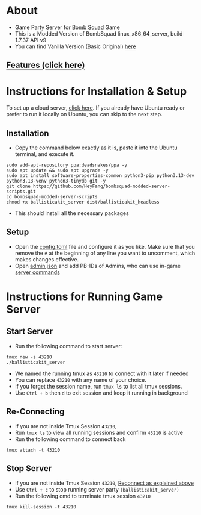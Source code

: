 # About
- Game Party Server for <a href="https://www.froemling.net/apps/bombsquad">Bomb Squad</a> Game
- This is a Modded Version of BombSquad linux_x86_64_server, build 1.7.37 API v9
- You can find Vanilla Version (Basic Original) <a href="https://ballistica.net/downloads">here</a>

## <a href="https://github.com/HeyFang/bombsquad-modded-server-scripts/blob/main/Features.md#Features">Features (click here)</a>

# Instructions for Installation & Setup
To set up a cloud server, <a href="https://github.com/HeyFang/bombsquad-modded-server-scripts/blob/main/CloudSetup.md#Instructions">click here</a>. If you already have Ubuntu ready or prefer to run it locally on Ubuntu, you can skip to the next step.

## Installation
- Copy the command below exactly as it is, paste it into the Ubuntu terminal, and execute it.
```
sudo add-apt-repository ppa:deadsnakes/ppa -y
sudo apt update && sudo apt upgrade -y
sudo apt install software-properties-common python3-pip python3.13-dev python3.13-venv python3-tinydb git -y
git clone https://github.com/HeyFang/bombsquad-modded-server-scripts.git
cd bombsquad-modded-server-scripts
chmod +x ballisticakit_server dist/ballisticakit_headless
```
- This should install all the necessary packages
  
## Setup
- Open the <a href="https://github.com/HeyFang/bombsquad-modded-server-scripts/blob/main/config.toml">config.toml</a> file and configure it as you like. Make sure that you remove the `#` at the beginning of any line you want to uncomment, which makes changes effective.
- Open <a href="https://github.com/HeyFang/bombsquad-modded-server-scripts/blob/main/dist/ba_root/mods/admin.json">admin.json</a> and add PB-IDs of Admins, who can use in-game <a href="https://github.com/HeyFang/bombsquad-modded-server-scripts/blob/main/Features.md#Commands">server commands</a>

# Instructions for Running Game Server
## Start Server
- Run the following command to start server:
```
tmux new -s 43210
./ballisticakit_server
```
- We named the running tmux as `43210` to connect with it later if needed
- You can replace `43210` with any name of your choice.
- If you forget the session name, run `tmux ls` to list all tmux sessions.
- Use `Ctrl + b` then `d` to exit session and keep it running in background

## Re-Connecting
- If you are not inside Tmux Session `43210`,
- Run `tmux ls` to view all running sessions and confirm `43210` is active
- Run the following command to connect back
```
tmux attach -t 43210
```

## Stop Server
- If you are not inside Tmux Session `43210`, <a href="https://github.com/HeyFang/bombsquad-modded-server-scripts/blob/main/README.md#Re-Connecting">Reconnect as explained above</a>
- Use `Ctrl + c` to stop running server party `(ballisticakit_server)`
- Run the following cmd to terminate tmux session `43210`
```
tmux kill-session -t 43210
```
